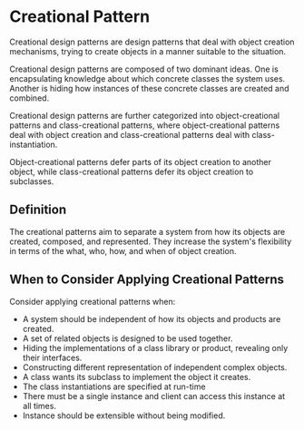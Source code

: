 # Creational Pattern

Creational design patterns are design patterns that deal with object creation mechanisms, trying to create objects in a manner suitable to the situation.

Creational design patterns are composed of two dominant ideas. One is encapsulating knowledge about which concrete classes the system uses. Another is hiding how instances of these
concrete classes are created and combined.

Creational design patterns are further categorized into object-creational patterns and class-creational patterns, where object-creational patterns deal
with object creation and class-creational patterns deal with class-instantiation.

Object-creational patterns defer parts of its object creation to another object, while class-creational patterns defer its object creation to subclasses.


## Definition

The creational patterns aim to separate a system from how its objects are created, composed, and represented. They increase the system's flexibility in terms of the what, who, how, and when of object creation.

## When to Consider Applying Creational Patterns

Consider applying creational patterns when:
- A system should be independent of how its objects and products are created.
- A set of related objects is designed to be used together.
- Hiding the implementations of a class library or product, revealing only their interfaces.
- Constructing different representation of independent complex objects.
- A class wants its subclass to implement the object it creates.
- The class instantiations are specified at run-time
- There must be a single instance and client can access this instance at all times.
- Instance should be extensible without being modified.


